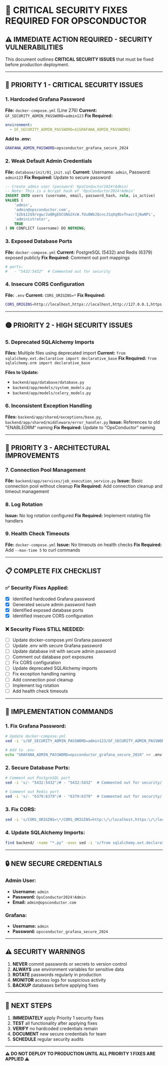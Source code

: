 # 🚨 CRITICAL SECURITY FIXES REQUIRED FOR OPSCONDUCTOR

## ⚠️ **IMMEDIATE ACTION REQUIRED - SECURITY VULNERABILITIES**

This document outlines **CRITICAL SECURITY ISSUES** that must be fixed before production deployment.

---

## 🔴 **PRIORITY 1 - CRITICAL SECURITY ISSUES**

### 1. **Hardcoded Grafana Password**
**File:** `docker-compose.yml` (Line 276)
**Current:** `GF_SECURITY_ADMIN_PASSWORD=admin123`
**Fix Required:**
```yaml
environment:
  - GF_SECURITY_ADMIN_PASSWORD=${GRAFANA_ADMIN_PASSWORD}
```
**Add to .env:**
```bash
GRAFANA_ADMIN_PASSWORD=opsconductor_grafana_secure_2024
```

### 2. **Weak Default Admin Credentials**
**File:** `database/init/01_init.sql`
**Current:** Username: `admin`, Password: `admin123`
**Fix Required:** Update to secure password
```sql
-- Create admin user (password: OpsConductor2024!Admin)
-- Note: This is a bcrypt hash of 'OpsConductor2024!Admin'
INSERT INTO users (username, email, password_hash, role, is_active) 
VALUES (
    'admin',
    'admin@opsconductor.com',
    '$2b$12$9/vgw/JaQRgEOCGNG2XcW.fUu0WbJQcncJ1qXq9bvTnazrIjNaNPi',
    'administrator',
    TRUE
) ON CONFLICT (username) DO NOTHING;
```

### 3. **Exposed Database Ports**
**File:** `docker-compose.yml`
**Current:** PostgreSQL (5432) and Redis (6379) exposed publicly
**Fix Required:** Comment out port mappings
```yaml
# ports:
#   - "5432:5432"  # Commented out for security
```

### 4. **Insecure CORS Configuration**
**File:** `.env`
**Current:** `CORS_ORIGINS=*`
**Fix Required:**
```bash
CORS_ORIGINS=http://localhost,https://localhost,http://127.0.0.1,https://127.0.0.1
```

---

## 🟡 **PRIORITY 2 - HIGH SECURITY ISSUES**

### 5. **Deprecated SQLAlchemy Imports**
**Files:** Multiple files using deprecated import
**Current:** `from sqlalchemy.ext.declarative import declarative_base`
**Fix Required:** `from sqlalchemy.orm import declarative_base`

**Files to Update:**
- `backend/app/database/database.py`
- `backend/app/models/system_models.py`
- `backend/app/models/celery_models.py`

### 6. **Inconsistent Exception Handling**
**Files:** `backend/app/shared/exceptions/base.py`, `backend/app/shared/middleware/error_handler.py`
**Issue:** References to old "ENABLEDRM" naming
**Fix Required:** Update to "OpsConductor" naming

---

## 🔧 **PRIORITY 3 - ARCHITECTURAL IMPROVEMENTS**

### 7. **Connection Pool Management**
**File:** `backend/app/services/job_execution_service.py`
**Issue:** Basic connection pool without cleanup
**Fix Required:** Add connection cleanup and timeout management

### 8. **Log Rotation**
**Issue:** No log rotation configured
**Fix Required:** Implement rotating file handlers

### 9. **Health Check Timeouts**
**File:** `docker-compose.yml`
**Issue:** No timeouts on health checks
**Fix Required:** Add `--max-time 5` to curl commands

---

## 📋 **COMPLETE FIX CHECKLIST**

### ✅ **Security Fixes Applied:**
- [x] Identified hardcoded Grafana password
- [x] Generated secure admin password hash
- [x] Identified exposed database ports
- [x] Identified insecure CORS configuration

### ❌ **Security Fixes STILL NEEDED:**
- [ ] Update docker-compose.yml Grafana password
- [ ] Update .env with secure Grafana password
- [ ] Update database init with secure admin password
- [ ] Comment out database port exposures
- [ ] Fix CORS configuration
- [ ] Update deprecated SQLAlchemy imports
- [ ] Fix exception handling naming
- [ ] Add connection pool cleanup
- [ ] Implement log rotation
- [ ] Add health check timeouts

---

## 🚀 **IMPLEMENTATION COMMANDS**

### 1. **Fix Grafana Password:**
```bash
# Update docker-compose.yml
sed -i 's/GF_SECURITY_ADMIN_PASSWORD=admin123/GF_SECURITY_ADMIN_PASSWORD=${GRAFANA_ADMIN_PASSWORD}/' docker-compose.yml

# Add to .env
echo "GRAFANA_ADMIN_PASSWORD=opsconductor_grafana_secure_2024" >> .env
```

### 2. **Secure Database Ports:**
```bash
# Comment out PostgreSQL port
sed -i 's/- "5432:5432"/# - "5432:5432"  # Commented out for security/' docker-compose.yml

# Comment out Redis port
sed -i 's/- "6379:6379"/# - "6379:6379"  # Commented out for security/' docker-compose.yml
```

### 3. **Fix CORS:**
```bash
sed -i 's/CORS_ORIGINS=\*/CORS_ORIGINS=http:\/\/localhost,https:\/\/localhost,http:\/\/127.0.0.1,https:\/\/127.0.0.1/' .env
```

### 4. **Update SQLAlchemy Imports:**
```bash
find backend/ -name "*.py" -exec sed -i 's/from sqlalchemy.ext.declarative import declarative_base/from sqlalchemy.orm import declarative_base/' {} \;
```

---

## 🔒 **NEW SECURE CREDENTIALS**

### **Admin User:**
- **Username:** `admin`
- **Password:** `OpsConductor2024!Admin`
- **Email:** `admin@opsconductor.com`

### **Grafana:**
- **Username:** `admin`
- **Password:** `opsconductor_grafana_secure_2024`

---

## ⚠️ **SECURITY WARNINGS**

1. **NEVER** commit passwords or secrets to version control
2. **ALWAYS** use environment variables for sensitive data
3. **ROTATE** passwords regularly in production
4. **MONITOR** access logs for suspicious activity
5. **BACKUP** databases before applying fixes

---

## 🎯 **NEXT STEPS**

1. **IMMEDIATELY** apply Priority 1 security fixes
2. **TEST** all functionality after applying fixes
3. **VERIFY** no hardcoded credentials remain
4. **DOCUMENT** new secure credentials for team
5. **SCHEDULE** regular security audits

---

**⚠️ DO NOT DEPLOY TO PRODUCTION UNTIL ALL PRIORITY 1 FIXES ARE APPLIED ⚠️**